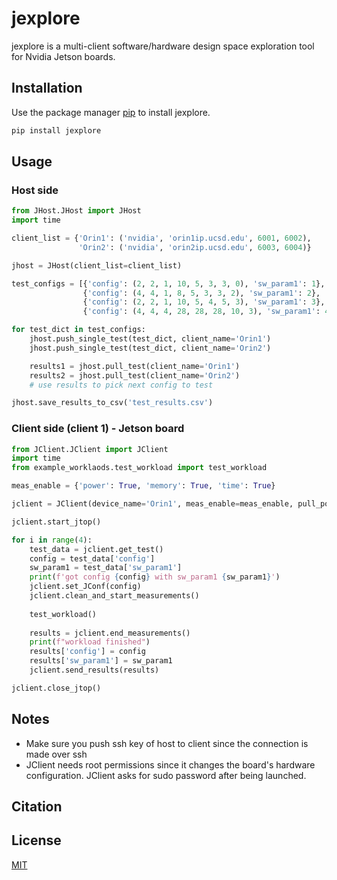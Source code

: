# jexplore

jexplore is a multi-client software/hardware design space exploration tool for Nvidia Jetson boards.

## Installation

Use the package manager [pip](https://pip.pypa.io/en/stable/) to install jexplore.

```bash
pip install jexplore
```

## Usage
### Host side

```python
from JHost.JHost import JHost
import time

client_list = {'Orin1': ('nvidia', 'orin1ip.ucsd.edu', 6001, 6002),
               'Orin2': ('nvidia', 'orin2ip.ucsd.edu', 6003, 6004)}

jhost = JHost(client_list=client_list)

test_configs = [{'config': (2, 2, 1, 10, 5, 3, 3, 0), 'sw_param1': 1},
                {'config': (4, 4, 1, 8, 5, 3, 3, 2), 'sw_param1': 2},
                {'config': (2, 2, 1, 10, 5, 4, 5, 3), 'sw_param1': 3},
                {'config': (4, 4, 4, 28, 28, 28, 10, 3), 'sw_param1': 4}]

for test_dict in test_configs:
    jhost.push_single_test(test_dict, client_name='Orin1')
    jhost.push_single_test(test_dict, client_name='Orin2')

    results1 = jhost.pull_test(client_name='Orin1')
    results2 = jhost.pull_test(client_name='Orin2')
    # use results to pick next config to test

jhost.save_results_to_csv('test_results.csv')
```

### Client side (client 1) - Jetson board

```python
from JClient.JClient import JClient
import time
from example_worklaods.test_workload import test_workload

meas_enable = {'power': True, 'memory': True, 'time': True}

jclient = JClient(device_name='Orin1', meas_enable=meas_enable, pull_port=6001, push_port=6002)

jclient.start_jtop()

for i in range(4):
    test_data = jclient.get_test()
    config = test_data['config']
    sw_param1 = test_data['sw_param1']
    print(f'got config {config} with sw_param1 {sw_param1}')
    jclient.set_JConf(config)
    jclient.clean_and_start_measurements()
    
    test_workload()
    
    results = jclient.end_measurements()
    print(f"workload finished")
    results['config'] = config
    results['sw_param1'] = sw_param1
    jclient.send_results(results)

jclient.close_jtop()

```

## Notes

* Make sure you push ssh key of host to client since the connection is made over ssh
* JClient needs root permissions since it changes the board's hardware configuration. JClient asks for sudo password after being launched.

## Citation

## License

[MIT](https://choosealicense.com/licenses/mit/)
